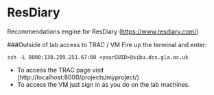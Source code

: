# ResDiary
Recommendations engine for ResDiary (https://www.resdiary.com/)

###Outside of lab access to TRAC / VM
Fire up the terminal and enter:
``` 
ssh -L 8000:130.209.251.67:80 <yourGUID>@sibu.dcs.gla.ac.uk
```
- To access the TRAC page visit (http://localhost:8000/projects/myproject/)
- To access the VM just sign in as you do on the lab machines.
